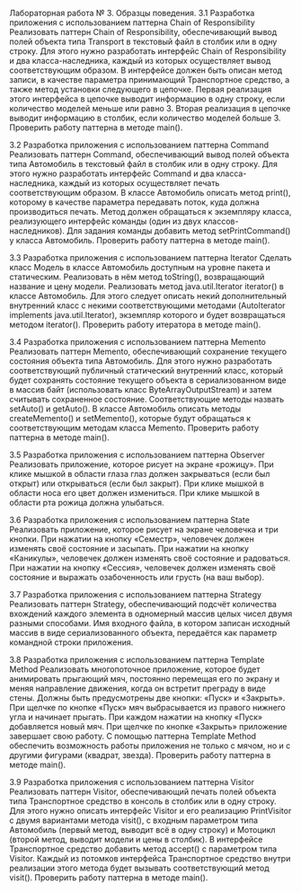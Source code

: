 Лабораторная работа № 3. Образцы поведения.
3.1	Разработка приложения с использованием паттерна Chain of Responsibility
Реализовать паттерн Chain of Responsibility, обеспечивающий вывод полей объекта типа Transport в текстовый файл в столбик или в одну строку. Для этого нужно разработать интерфейс Chain of Responsibility и два класса-наследника, каждый из которых осуществляет вывод соответствующим образом. В интерфейсе должен быть описан метод записи, в качестве параметра принимающий Транспортное средство, а также метод установки следующего в цепочке. Первая реализация этого интерфейса в цепочке выводит информацию в одну строку, если количество моделей меньше или равно 3. Вторая реализация в цепочке выводит информацию в столбик, если количество моделей больше 3.
Проверить работу паттерна в методе main().

3.2	Разработка приложения с использованием паттерна Command
Реализовать паттерн Command, обеспечивающий вывод полей объекта типа Автомобиль в текстовый файл в столбик или в одну строку. Для этого нужно разработать интерфейс Command и два класса-наследника, каждый из которых осуществляет печать соответствующим образом. В классе Автомобиль описать метод print(), которому в качестве параметра передавать поток, куда должна производиться печать. Метод должен обращаться к экземпляру класса, реализующего интерфейс команды (один из двух классов-наследников). Для задания команды добавить метод setPrintCommand() у класса Автомобиль.
Проверить работу паттерна в методе main().

3.3	Разработка приложения с использованием паттерна Iterator
Сделать класс Модель в классе Автомобиль доступным на уровне пакета и статическим. Реализовать в нём метод toString(), возвращающий название и цену модели.
Реализовать метод java.util.Iterator iterator() в классе Автомобиль. Для этого следует описать некий дополнительный внутренний класс с некими соответствующими методами (AutoIterator implements java.util.Iterator), экземпляр которого и будет возвращаться методом iterator().
Проверить работу итератора в методе main().

3.4	Разработка приложения с использованием паттерна Memento
Реализовать паттерн Memento, обеспечивающий сохранение текущего состояния объекта типа Автомобиль. Для этого нужно разработать соответствующий публичный статический внутренний класс, который будет сохранять состояние текущего объекта в сериализованном виде в массив байт (использовать класс ByteArrayOutputStream) и затем считывать сохраненное состояние. Соответствующие методы назвать setAuto() и getAuto(). В классе Автомобиль описать методы createMemento() и setMemento(), которые будут обращаться к соответствующим методам класса Memento. Проверить работу паттерна в методе main().

3.5	Разработка приложения с использованием паттерна Observer
Реализовать приложение, которое рисует на экране «рожицу». При клике мышкой в области глаза глаз должен закрываться (если был открыт) или открываться (если был закрыт). При клике мышкой в области носа его цвет должен измениться. При клике мышкой в области рта рожица должна улыбаться.

3.6	Разработка приложения с использованием паттерна State
Реализовать приложение, которое рисует на экране человечка и три кнопки. При нажатии на кнопку «Семестр», человечек должен изменять своё состояние и засыпать. При нажатии на кнопку «Каникулы», человечек должен изменять своё состояние и радоваться. При нажатии на кнопку «Сессия», человечек должен изменять своё состояние и выражать озабоченность или грусть (на ваш выбор).

3.7	Разработка приложения с использованием паттерна Strategy
Реализовать паттерн Strategy, обеспечивающий подсчёт количества вхождений каждого элемента в одномерный массив целых чисел двумя разными способами.
Имя входного файла, в котором записан исходный массив в виде сериализованного объекта, передаётся как параметр командной строки приложения.

3.8	Разработка приложения с использованием паттерна Template Method
Реализовать многопоточное приложение, которое будет анимировать прыгающий мяч, постоянно перемещая его по экрану и меняя направление движения, когда он встретит преграду в виде стены. Должны быть предусмотрены две кнопки: «Пуск» и «Закрыть». При щелчке по кнопке «Пуск» мяч выбрасывается из правого нижнего угла и начинает прыгать. При каждом нажатии на кнопку «Пуск» добавляется новый мяч. При щелчке по кнопке «Закрыть» приложение завершает свою работу. С помощью паттерна Template Method обеспечить возможность работы приложения не только с мячом, но и с другими фигурами (квадрат, звезда).
Проверить работу паттерна в методе main().

3.9	Разработка приложения с использованием паттерна Visitor
Реализовать паттерн Visitor, обеспечивающий печать полей объекта типа Транспортное средство в консоль в столбик или в одну строку. Для этого нужно описать интерфейс Visitor и его реализацию PrintVisitor с двумя вариантами метода visit(), с входным параметром типа Автомобиль (первый метод, выводит всё в одну строку) и Мотоцикл (второй метод, выводит модели и цены в столбик). В интерфейсе Транспортное средство добавить метод accept() с параметром типа Visitor. Каждый из потомков интерфейса Транспортное средство внутри реализации этого метода будет вызывать соответствующий метод visit(). Проверить работу паттерна в методе main().

